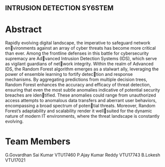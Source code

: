 ## INTRUSION DETECTION SY6STEM

# Abstract
Rapidly evolving digital landscape, the imperative to safeguard network environments against an array of cyber threats has become more critical than ever.
Among the frontline defenses in this battle for cybersecurity supremacy are Advanced Intrusion Detection Systems (IDS), which serve as vigilant guardians of network integrity. Within the realm of Advanced IDS, the Random Forest algorithm
emerges as a stalwart ally, leveraging the power of ensemble learning to fortify detection and response mechanisms. By aggregating predictions from multiple decision
trees, Random Forest enhances the accuracy and efficacy of threat detection, ensuring
that even the most subtle anomalies indicative of potential security breaches are identified. These anomalies could range from unauthorized access attempts to anomalous
data transfers and aberrant user behaviors, encompassing a broad spectrum of potential threats. Moreover, Random Forest’s adaptability and scalability render it wellsuited for the dynamic nature of modern IT environments, where the threat landscape
is constantly evolving.

# Team Members

G.Govardhan Sai Kumar VTU17460
P.Ajay Kumar Reddy VTU17743
B.Lokesh VTU17021
